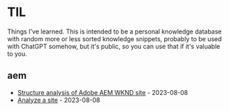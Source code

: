 # TIL

Things I've learned. This is intended to be a personal knowledge database with random more or less sorted knowledge
snippets, probably to be used with ChatGPT somehow, but it's public, so you can use that if it's valuable to you.

<!-- index start -->


## aem

* [Structure analysis of Adobe AEM WKND site](aem//AemWKNDStructure.md) - 2023-08-08
* [Analyze a site](aem//AnalyzeSite.md) - 2023-08-08


